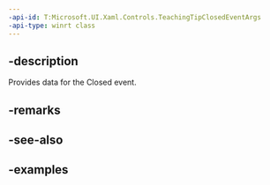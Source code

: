 ```yaml
---
-api-id: T:Microsoft.UI.Xaml.Controls.TeachingTipClosedEventArgs
-api-type: winrt class
---
```


## -description

Provides data for the Closed event.

## -remarks

## -see-also

## -examples

